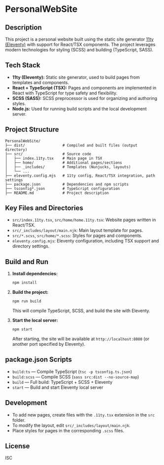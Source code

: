 # PersonalWebSite

## Description

This project is a personal website built using the static site generator [11ty (Eleventy)](https://www.11ty.dev/) with support for React/TSX components. The project leverages modern technologies for styling (SCSS) and building (TypeScript, SASS).

## Tech Stack

- **11ty (Eleventy):** Static site generator, used to build pages from templates and components.
- **React + TypeScript (TSX):** Pages and components are implemented in React with TypeScript for type safety and flexibility.
- **SCSS (SASS):** SCSS preprocessor is used for organizing and authoring styles.
- **Node.js:** Used for running build scripts and the local development server.

## Project Structure

```
PersonalWebSite/
├── dist/                 # Compiled and built files (output directory)
├── src/                  # Source code
│   ├── index.11ty.tsx    # Main page in TSX
│   ├── home/             # Additional pages/sections
│   ├── _includes/        # Templates (Nunjucks, layouts)
│   └── ...
├── eleventy.config.mjs   # 11ty config, React/TSX integration, path settings
├── package.json          # Dependencies and npm scripts
├── tsconfig*.json        # TypeScript configuration
├── README.md             # Project description
```

## Key Files and Directories

- `src/index.11ty.tsx`, `src/home/home.11ty.tsx`: Website pages written in React/TSX.
- `src/_includes/layout/main.njk`: Main layout template for pages.
- `src/*.scss`, `src/home/*.scss`: Styles for pages and components.
- `eleventy.config.mjs`: Eleventy configuration, including TSX support and directory settings.

## Build and Run

1. **Install dependencies:**
   ```bash
   npm install
   ```

2. **Build the project:**
   ```bash
   npm run build
   ```
   This will compile TypeScript, SCSS, and build the site with Eleventy.

3. **Start the local server:**
   ```bash
   npm start
   ```
   After starting, the site will be available at `http://localhost:8080` (or another port specified by Eleventy).

## package.json Scripts

- `build:ts` — Compile TypeScript (`tsc -p tsconfig.ts.json`)
- `build:scss` — Compile SCSS (`sass src:dist --no-source-map`)
- `build` — Full build: TypeScript + SCSS + Eleventy
- `start` — Build and start Eleventy local server

## Development

- To add new pages, create files with the `.11ty.tsx` extension in the `src` folder.
- To modify the layout, edit `src/_includes/layout/main.njk`.
- Place styles for pages in the corresponding `.scss` files.

## License

ISC
